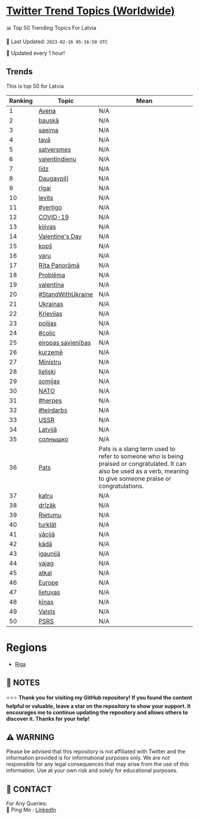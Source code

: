 [Twitter Trend Topics (Worldwide)](https://github.com/ErcinDedeoglu/Twitter-Trend-Topics)
==========


📊 Top 50 Trending Topics For Latvia

📆 Last Updated: `2023-02-16 05:16:50 UTC`

🔧 Updated every 1 hour!


## Trends

This is top 50 for Latvia

| Ranking | Topic | Mean |
| ------- | ------------ | ------------ |
| 1 | [Avena](http://twitter.com/search?q=Avena) | N/A |
| 2 | [bauskā](http://twitter.com/search?q=bausk%c4%81) | N/A |
| 3 | [saeima](http://twitter.com/search?q=saeima) | N/A |
| 4 | [tavā](http://twitter.com/search?q=tav%c4%81) | N/A |
| 5 | [satversmes](http://twitter.com/search?q=satversmes) | N/A |
| 6 | [valentīndienu](http://twitter.com/search?q=valent%c4%abndienu) | N/A |
| 7 | [līdz](http://twitter.com/search?q=l%c4%abdz) | N/A |
| 8 | [Daugavpilī](http://twitter.com/search?q=Daugavpil%c4%ab) | N/A |
| 9 | [rīgai](http://twitter.com/search?q=r%c4%abgai) | N/A |
| 10 | [levits](http://twitter.com/search?q=levits) | N/A |
| 11 | [#vertigo](http://twitter.com/search?q=%23vertigo) | N/A |
| 12 | [COVID-19](http://twitter.com/search?q=COVID-19) | N/A |
| 13 | [kijivas](http://twitter.com/search?q=kijivas) | N/A |
| 14 | [Valentine's Day](http://twitter.com/search?q=Valentine%27s+Day) | N/A |
| 15 | [kopš](http://twitter.com/search?q=kop%c5%a1) | N/A |
| 16 | [varu](http://twitter.com/search?q=varu) | N/A |
| 17 | [Rīta Panorāmā](http://twitter.com/search?q=R%c4%abta+Panor%c4%81m%c4%81) | N/A |
| 18 | [Problēma](http://twitter.com/search?q=Probl%c4%93ma) | N/A |
| 19 | [valentīna](http://twitter.com/search?q=valent%c4%abna) | N/A |
| 20 | [#StandWithUkraine](http://twitter.com/search?q=%23StandWithUkraine) | N/A |
| 21 | [Ukrainas](http://twitter.com/search?q=Ukrainas) | N/A |
| 22 | [Krievijas](http://twitter.com/search?q=Krievijas) | N/A |
| 23 | [polijas](http://twitter.com/search?q=polijas) | N/A |
| 24 | [#colic](http://twitter.com/search?q=%23colic) | N/A |
| 25 | [eiropas savienības](http://twitter.com/search?q=eiropas+savien%c4%abbas) | N/A |
| 26 | [kurzemē](http://twitter.com/search?q=kurzem%c4%93) | N/A |
| 27 | [Ministru](http://twitter.com/search?q=Ministru) | N/A |
| 28 | [lieliski](http://twitter.com/search?q=lieliski) | N/A |
| 29 | [somijas](http://twitter.com/search?q=somijas) | N/A |
| 30 | [NATO](http://twitter.com/search?q=NATO) | N/A |
| 31 | [#herpes](http://twitter.com/search?q=%23herpes) | N/A |
| 32 | [#teirdarbs](http://twitter.com/search?q=%23teirdarbs) | N/A |
| 33 | [USSR](http://twitter.com/search?q=USSR) | N/A |
| 34 | [Latvijā](http://twitter.com/search?q=Latvij%c4%81) | N/A |
| 35 | [солнышко](http://twitter.com/search?q=%d1%81%d0%be%d0%bb%d0%bd%d1%8b%d1%88%d0%ba%d0%be) | N/A |
| 36 | [Pats](http://twitter.com/search?q=Pats) | Pats is a slang term used to refer to someone who is being praised or congratulated. It can also be used as a verb, meaning to give someone praise or congratulations. |
| 37 | [katru](http://twitter.com/search?q=katru) | N/A |
| 38 | [drīzāk](http://twitter.com/search?q=dr%c4%abz%c4%81k) | N/A |
| 39 | [Rietumu](http://twitter.com/search?q=Rietumu) | N/A |
| 40 | [turklāt](http://twitter.com/search?q=turkl%c4%81t) | N/A |
| 41 | [vācijā](http://twitter.com/search?q=v%c4%81cij%c4%81) | N/A |
| 42 | [kādā](http://twitter.com/search?q=k%c4%81d%c4%81) | N/A |
| 43 | [igaunijā](http://twitter.com/search?q=igaunij%c4%81) | N/A |
| 44 | [vajag](http://twitter.com/search?q=vajag) | N/A |
| 45 | [atkal](http://twitter.com/search?q=atkal) | N/A |
| 46 | [Europe](http://twitter.com/search?q=Europe) | N/A |
| 47 | [lietuvas](http://twitter.com/search?q=lietuvas) | N/A |
| 48 | [ķīnas](http://twitter.com/search?q=%c4%b7%c4%abnas) | N/A |
| 49 | [Valsts](http://twitter.com/search?q=Valsts) | N/A |
| 50 | [PSRS](http://twitter.com/search?q=PSRS) | N/A |



# Regions

* [Riga](</Latvia/Riga.md>)



## 📝 NOTES

⭐⭐⭐ **Thank you for visiting my GitHub repository! If you found the content helpful or valuable, leave a star on the repository to show your support. It encourages me to continue updating the repository and allows others to discover it. Thanks for your help!**


## ⚠️ WARNING

Please be advised that this repository is not affiliated with Twitter and the information provided is for informational purposes only. We are not responsible for any legal consequences that may arise from the use of this information. Use at your own risk and solely for educational purposes.


## 📨 CONTACT

 For Any Queries:  
            🏓 Ping Me : [LinkedIn](https://www.linkedin.com/in/ercindedeoglu/)
